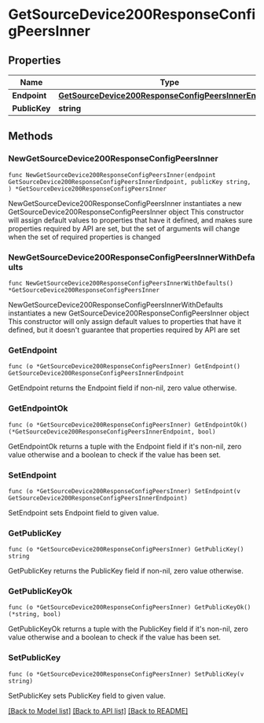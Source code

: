 # GetSourceDevice200ResponseConfigPeersInner

## Properties

Name | Type | Description | Notes
------------ | ------------- | ------------- | -------------
**Endpoint** | [**GetSourceDevice200ResponseConfigPeersInnerEndpoint**](GetSourceDevice200ResponseConfigPeersInnerEndpoint.md) |  | 
**PublicKey** | **string** |  | 

## Methods

### NewGetSourceDevice200ResponseConfigPeersInner

`func NewGetSourceDevice200ResponseConfigPeersInner(endpoint GetSourceDevice200ResponseConfigPeersInnerEndpoint, publicKey string, ) *GetSourceDevice200ResponseConfigPeersInner`

NewGetSourceDevice200ResponseConfigPeersInner instantiates a new GetSourceDevice200ResponseConfigPeersInner object
This constructor will assign default values to properties that have it defined,
and makes sure properties required by API are set, but the set of arguments
will change when the set of required properties is changed

### NewGetSourceDevice200ResponseConfigPeersInnerWithDefaults

`func NewGetSourceDevice200ResponseConfigPeersInnerWithDefaults() *GetSourceDevice200ResponseConfigPeersInner`

NewGetSourceDevice200ResponseConfigPeersInnerWithDefaults instantiates a new GetSourceDevice200ResponseConfigPeersInner object
This constructor will only assign default values to properties that have it defined,
but it doesn't guarantee that properties required by API are set

### GetEndpoint

`func (o *GetSourceDevice200ResponseConfigPeersInner) GetEndpoint() GetSourceDevice200ResponseConfigPeersInnerEndpoint`

GetEndpoint returns the Endpoint field if non-nil, zero value otherwise.

### GetEndpointOk

`func (o *GetSourceDevice200ResponseConfigPeersInner) GetEndpointOk() (*GetSourceDevice200ResponseConfigPeersInnerEndpoint, bool)`

GetEndpointOk returns a tuple with the Endpoint field if it's non-nil, zero value otherwise
and a boolean to check if the value has been set.

### SetEndpoint

`func (o *GetSourceDevice200ResponseConfigPeersInner) SetEndpoint(v GetSourceDevice200ResponseConfigPeersInnerEndpoint)`

SetEndpoint sets Endpoint field to given value.


### GetPublicKey

`func (o *GetSourceDevice200ResponseConfigPeersInner) GetPublicKey() string`

GetPublicKey returns the PublicKey field if non-nil, zero value otherwise.

### GetPublicKeyOk

`func (o *GetSourceDevice200ResponseConfigPeersInner) GetPublicKeyOk() (*string, bool)`

GetPublicKeyOk returns a tuple with the PublicKey field if it's non-nil, zero value otherwise
and a boolean to check if the value has been set.

### SetPublicKey

`func (o *GetSourceDevice200ResponseConfigPeersInner) SetPublicKey(v string)`

SetPublicKey sets PublicKey field to given value.



[[Back to Model list]](../README.md#documentation-for-models) [[Back to API list]](../README.md#documentation-for-api-endpoints) [[Back to README]](../README.md)


